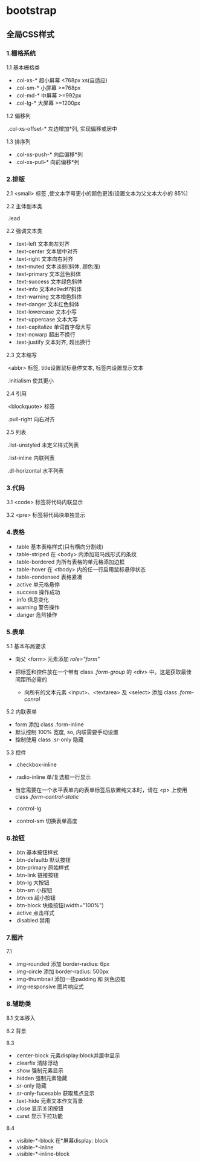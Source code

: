 # bootstrap

## 全局CSS样式

### 1.栅格系统

1.1 基本栅格类

+ .col-xs-* 超小屏幕 <768px xs(自适应)
+ .col-sm-* 小屏幕 >=768px
+ .col-md-* 中屏幕 >=992px
+ .col-lg-* 大屏幕 >=1200px

1.2 偏移列

   ​	.col-xs-offset-* 左边增加*列, 实现偏移或居中

1.3 排序列

   + .col-xs-push-* 向后偏移\*列
   + .col-xs-pull-* 向前偏移*列



### 2.排版

2.1 \<small\> 标签 ,使文本字号更小的颜色更浅(设置文本为父文本大小的 85%)

2.2 主体副本类 

   ​	.lead

2.2 强调文本类

   + .text-left 文本向左对齐
   + .text-center 文本居中对齐
   + .text-right 文本向右对齐
   + .text-muted 文本淡弱(斜体, 颜色浅)
   + .text-primary 文本蓝色斜体
   + .text-success 文本绿色斜体
   + .text-info 文本#d9edf7斜体
   + .text-warning 文本橙色斜体
   + .text-danger 文本红色斜体
   + .text-lowercase 文本小写
   + .text-uppercase 文本大写
   + .text-capitalize 单词首字母大写
   + .text-nowarp 超出不换行
   + .text-justify 文本对齐, 超出换行

   2.3 文本缩写

   ​	\<abbr\> 标签, title设置鼠标悬停文本, 标签内设置显示文本

   ​	.initialism 使其更小

   2.4 引用

   ​	\<blockquote\> 标签

   ​	.pull-right 向右对齐

   2.5 列表

   ​	.list-unstyled 未定义样式列表

   ​	.list-inline 内联列表

   ​	.dl-horizontal 水平列表



### 3.代码

   3.1  \<code\> 标签将代码内联显示

   3.2  \<pre\> 标签将代码块单独显示



### 4.表格

+ .table 基本表格样式(只有横向分割线)
+ .table-striped 在 \<body\> 内添加斑马线形式的条纹
+ .table-bordered 为所有表格的单元格添加边框
+ .table-hover 在 \<tbody\> 内的任一行启用鼠标悬停状态
+ .table-condensed 表格紧凑
+ .active 单元格悬停
+ .success 操作成功
+ .info 信息变化
+ .warning 警告操作
+ .danger 危险操作



### 5.表单

5.1 基本布局要求

+ 向父 \<form\> 元素添加 *role="form"*

+ 把标签和控件放在一个带有 class *.form-group* 的 \<div\> 中。这是获取最佳间距所必需的
   + 向所有的文本元素 \<input\>、\<textarea\> 及 \<select\> 添加 class *.form-conrol*

5.2 内联表单

   + form 添加 class .form-inline
   + 默认控制 100% 宽度, so, 内联需要手动设置
   + 控制使用 class .sr-only 隐藏

5.3 控件

   + .checkbox-inline 
   + .radio-inline 单/复选框一行显示
   + 当您需要在一个水平表单内的表单标签后放置纯文本时，请在 \<p\> 上使用 class *.form-control-static*

   + .control-lg 
   + .control-sm 切换表单高度



###  6.按钮

+ .btn 基本按钮样式
+ .btn-defaultb 默认按钮
+ .btn-primary 原始样式
+ .btn-link 链接按钮
+ .btn-lg 大按钮
+ .btn-sm 小按钮
+ .btn-xs 超小按钮
+ .btn-block 块级按钮(width="100%")
+ .active 点击样式
+ .disabled 禁用



###  7.图片

7.1 

+ .img-rounded 添加 border-radius: 6px
+ .img-circle 添加 border-radius: 500px
+ .img-thumbnail 添加一些padding 和 灰色边框
+ .img-responsive 图片响应式



###  8.辅助类

8.1 文本移入

8.2 背景

8.3

+ .center-block 元素display:block并居中显示
+ .clearfix 清除浮动
+ .show 强制元素显示
+ .hidden 强制元素隐藏
+ .sr-only 隐藏
+ .sr-only-fucesable 获取焦点显示
+ .text-hide 元素文本作文背景
+ .close 显示关闭按钮
+ .caret 显示下拉功能

8.4

+ .visible-*-block 在\*屏幕display: block
+ .visible-*-inline
+ .visible-*-inline-block